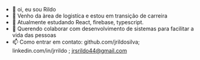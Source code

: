 - 👋 oi, eu sou Rildo
- 👀 Venho da àrea de logistíca e estou em transição de carreira 
- 🌱 Atualmente estudando React, firebase, typescript.  
- 💞️ Querendo colaborar com desenvolvimento de sistemas para facilitar a vida das pessoas
- 📫 Como entrar em contato: github.com/jrildosilva; linkedin.com/in/jrrildo ; jrsrildo44@gmail.com

<!---
jrildosilva/jrildosilva is a ✨ special ✨ repository because its `README.md` (this file) appears on your GitHub profile.
You can click the Preview link to take a look at your changes.
--->
